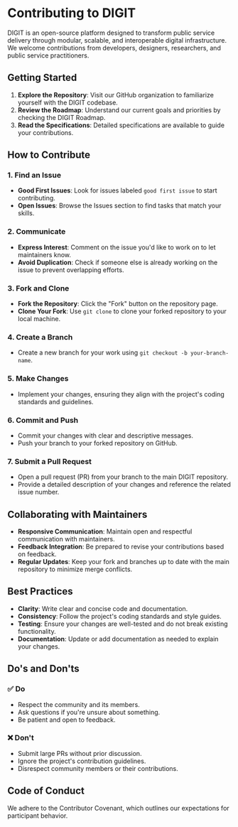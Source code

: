 # Contributing to DIGIT

DIGIT is an open-source platform designed to transform public service delivery through modular, scalable, and interoperable digital infrastructure. We welcome contributions from developers, designers, researchers, and public service practitioners.

## Getting Started

1. **Explore the Repository**: Visit our GitHub organization to familiarize yourself with the DIGIT codebase.
2. **Review the Roadmap**: Understand our current goals and priorities by checking the DIGIT Roadmap.
3. **Read the Specifications**: Detailed specifications are available to guide your contributions.

## How to Contribute

### 1. Find an Issue
- **Good First Issues**: Look for issues labeled `good first issue` to start contributing.
- **Open Issues**: Browse the Issues section to find tasks that match your skills.

### 2. Communicate
- **Express Interest**: Comment on the issue you'd like to work on to let maintainers know.
- **Avoid Duplication**: Check if someone else is already working on the issue to prevent overlapping efforts.

### 3. Fork and Clone
- **Fork the Repository**: Click the "Fork" button on the repository page.
- **Clone Your Fork**: Use `git clone` to clone your forked repository to your local machine.

### 4. Create a Branch
- Create a new branch for your work using `git checkout -b your-branch-name`.

### 5. Make Changes
- Implement your changes, ensuring they align with the project's coding standards and guidelines.

### 6. Commit and Push
- Commit your changes with clear and descriptive messages.
- Push your branch to your forked repository on GitHub.

### 7. Submit a Pull Request
- Open a pull request (PR) from your branch to the main DIGIT repository.
- Provide a detailed description of your changes and reference the related issue number.

## Collaborating with Maintainers
- **Responsive Communication**: Maintain open and respectful communication with maintainers.
- **Feedback Integration**: Be prepared to revise your contributions based on feedback.
- **Regular Updates**: Keep your fork and branches up to date with the main repository to minimize merge conflicts.

## Best Practices
- **Clarity**: Write clear and concise code and documentation.
- **Consistency**: Follow the project's coding standards and style guides.
- **Testing**: Ensure your changes are well-tested and do not break existing functionality.
- **Documentation**: Update or add documentation as needed to explain your changes.

## Do's and Don'ts

### ✅ Do
- Respect the community and its members.
- Ask questions if you're unsure about something.
- Be patient and open to feedback.

### ❌ Don't
- Submit large PRs without prior discussion.
- Ignore the project's contribution guidelines.
- Disrespect community members or their contributions.

## Code of Conduct

We adhere to the Contributor Covenant, which outlines our expectations for participant behavior.
